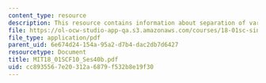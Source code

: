 ```yaml
---
content_type: resource
description: This resource contains information about separation of variables.
file: https://ol-ocw-studio-app-qa.s3.amazonaws.com/courses/18-01sc-single-variable-calculus-fall-2010/cc8935567e20312a6879f532b8e19f30_MIT18_01SCF10_Ses40b.pdf
file_type: application/pdf
parent_uid: 6e674d24-154a-95a2-d7b4-dac2db7d6427
resourcetype: Document
title: MIT18_01SCF10_Ses40b.pdf
uid: cc893556-7e20-312a-6879-f532b8e19f30
---
```

